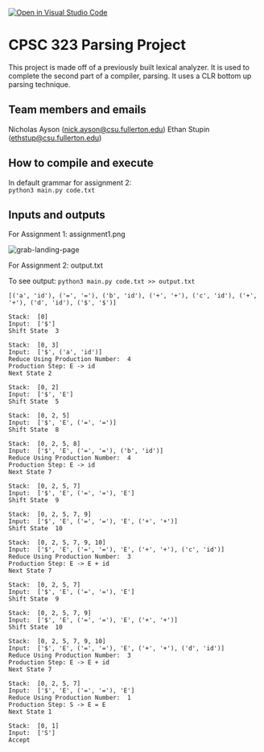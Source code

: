 [![Open in Visual Studio Code](https://classroom.github.com/assets/open-in-vscode-c66648af7eb3fe8bc4f294546bfd86ef473780cde1dea487d3c4ff354943c9ae.svg)](https://classroom.github.com/online_ide?assignment_repo_id=7692818&assignment_repo_type=AssignmentRepo)
# CPSC 323 Parsing Project

This project is made off of a previously built lexical analyzer. It is used to complete the second part of a compiler, parsing. It uses a CLR bottom up parsing technique.  

## Team members and emails

Nicholas Ayson (nick.ayson@csu.fullerton.edu)
Ethan Stupin    (ethstup@csu.fullerton.edu)

## How to compile and execute

In default grammar for assignment 2:  
```python3 main.py code.txt``` 

## Inputs and outputs  

For Assignment 1: assignment1.png  

![grab-landing-page](https://github.com/CSUF-CPSC-Caron-SP22/parsing-project-ne/blob/master/assignment1.PNG)
  
For Assignment 2: output.txt  

To see output: ```python3 main.py code.txt >> output.txt```   
```(State, Symbol)
[('a', 'id'), ('=', '='), ('b', 'id'), ('+', '+'), ('c', 'id'), ('+', '+'), ('d', 'id'), ('$', '$')]

Stack:  [0]
Input:  ['$']
Shift State  3

Stack:  [0, 3]
Input:  ['$', ('a', 'id')]
Reduce Using Production Number:  4
Production Step: E -> id
Next State 2

Stack:  [0, 2]
Input:  ['$', 'E']
Shift State  5

Stack:  [0, 2, 5]
Input:  ['$', 'E', ('=', '=')]
Shift State  8

Stack:  [0, 2, 5, 8]
Input:  ['$', 'E', ('=', '='), ('b', 'id')]
Reduce Using Production Number:  4
Production Step: E -> id
Next State 7

Stack:  [0, 2, 5, 7]
Input:  ['$', 'E', ('=', '='), 'E']
Shift State  9

Stack:  [0, 2, 5, 7, 9]
Input:  ['$', 'E', ('=', '='), 'E', ('+', '+')]
Shift State  10

Stack:  [0, 2, 5, 7, 9, 10]
Input:  ['$', 'E', ('=', '='), 'E', ('+', '+'), ('c', 'id')]
Reduce Using Production Number:  3
Production Step: E -> E + id
Next State 7

Stack:  [0, 2, 5, 7]
Input:  ['$', 'E', ('=', '='), 'E']
Shift State  9

Stack:  [0, 2, 5, 7, 9]
Input:  ['$', 'E', ('=', '='), 'E', ('+', '+')]
Shift State  10

Stack:  [0, 2, 5, 7, 9, 10]
Input:  ['$', 'E', ('=', '='), 'E', ('+', '+'), ('d', 'id')]
Reduce Using Production Number:  3
Production Step: E -> E + id
Next State 7

Stack:  [0, 2, 5, 7]
Input:  ['$', 'E', ('=', '='), 'E']
Reduce Using Production Number:  1
Production Step: S -> E = E
Next State 1

Stack:  [0, 1]
Input:  ['S']
Accept
```
